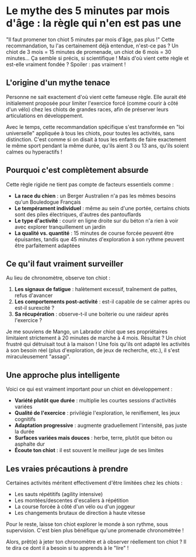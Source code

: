 # Le mythe des 5 minutes par mois d'âge : la règle qui n'en est pas une

"Il faut promener ton chiot 5 minutes par mois d'âge, pas plus !" Cette recommandation, tu l'as certainement déjà entendue, n'est-ce pas ? Un chiot de 3 mois = 15 minutes de promenade, un chiot de 6 mois = 30 minutes... Ça semble si précis, si scientifique ! Mais d'où vient cette règle et est-elle vraiment fondée ? Spoiler : pas vraiment !

## L'origine d'un mythe tenace

Personne ne sait exactement d'où vient cette fameuse règle. Elle aurait été initialement proposée pour limiter l'exercice forcé (comme courir à côté d'un vélo) chez les chiots de grandes races, afin de préserver leurs articulations en développement.

Avec le temps, cette recommandation spécifique s'est transformée en "loi universelle" appliquée à tous les chiots, pour toutes les activités, sans distinction. C'est comme si on disait à tous les enfants de faire exactement le même sport pendant la même durée, qu'ils aient 3 ou 13 ans, qu'ils soient calmes ou hyperactifs !

## Pourquoi c'est complètement absurde

Cette règle rigide ne tient pas compte de facteurs essentiels comme :

- **La race du chien** : un Berger Australien n'a pas les mêmes besoins qu'un Bouledogue Français
- **Le tempérament individuel** : même au sein d'une portée, certains chiots sont des piles électriques, d'autres des pantouflards
- **Le type d'activité** : courir en ligne droite sur du béton n'a rien à voir avec explorer tranquillement un jardin
- **La qualité vs. quantité** : 15 minutes de course forcée peuvent être épuisantes, tandis que 45 minutes d'exploration à son rythme peuvent être parfaitement adaptées

## Ce qu'il faut vraiment surveiller

Au lieu de chronomètre, observe ton chiot :

1. **Les signaux de fatigue** : halètement excessif, traînement de pattes, refus d'avancer
2. **Les comportements post-activité** : est-il capable de se calmer après ou est-il surexcité ?
3. **Sa récupération** : observe-t-il une boiterie ou une raideur après l'exercice ?

Je me souviens de Mango, un Labrador chiot que ses propriétaires limitaient strictement à 20 minutes de marche à 4 mois. Résultat ? Un chiot frustré qui détruisait tout à la maison ! Une fois qu'ils ont adapté les activités à son besoin réel (plus d'exploration, de jeux de recherche, etc.), il s'est miraculeusement "assagi".

## Une approche plus intelligente

Voici ce qui est vraiment important pour un chiot en développement :

- **Variété plutôt que durée** : multiplie les courtes sessions d'activités variées
- **Qualité de l'exercice** : privilégie l'exploration, le reniflement, les jeux cognitifs
- **Adaptation progressive** : augmente graduellement l'intensité, pas juste la durée
- **Surfaces variées mais douces** : herbe, terre, plutôt que béton ou asphalte dur
- **Écoute ton chiot** : il est souvent le meilleur juge de ses limites

## Les vraies précautions à prendre

Certaines activités méritent effectivement d'être limitées chez les chiots :
- Les sauts répétitifs (agility intensive)
- Les montées/descentes d'escaliers à répétition
- La course forcée à côté d'un vélo ou d'un joggeur
- Les changements brutaux de direction à haute vitesse

Pour le reste, laisse ton chiot explorer le monde à son rythme, sous supervision. C'est bien plus bénéfique qu'une promenade chronométrée !

Alors, prêt(e) à jeter ton chronomètre et à observer réellement ton chiot ? Il te dira ce dont il a besoin si tu apprends à le "lire" ! 